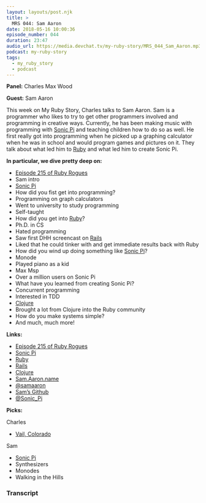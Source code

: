 ```yaml
---
layout: layouts/post.njk
title: >
  MRS 044: Sam Aaron
date: 2018-05-16 10:00:36
episode_number: 044
duration: 23:47
audio_url: https://media.devchat.tv/my-ruby-story/MRS_044_Sam_Aaron.mp3
podcast: my-ruby-story
tags:
  - my_ruby_story
  - podcast
---
```


**Panel:** Charles Max Wood

**Guest:** Sam Aaron

This week on My Ruby Story, Charles talks to Sam Aaron. Sam is a programmer who likes to try to get other programmers involved and programming in creative ways. Currently, he has been making music with programming with [Sonic Pi](https://sonic-pi.net/) and teaching children how to do so as well. He first really got into programming when he picked up a graphing calculator when he was in school and would program games and pictures on it. They talk about what led him to [Ruby](https://www.ruby-lang.org/en/) and what led him to create Sonic Pi.

**In particular, we dive pretty deep on:**

- [Episode 215 of Ruby Rogues](https://devchat.tv/ruby-rogues/215-rr-sonic-pi-with-sam-aaron)
- Sam intro
- [Sonic Pi](https://sonic-pi.net/)
- How did you fist get into programming?
- Programming on graph calculators
- Went to university to study programming
- Self-taught
- How did you get into [Ruby](https://www.ruby-lang.org/en/)?
- Ph.D. in CS
- Hated programming
- Saw first DHH screencast on [Rails](https://rubyonrails.org/)
- Liked that he could tinker with and get immediate results back with Ruby
- How did you wind up doing something like [Sonic Pi](https://sonic-pi.net/)?
- Monode
- Played piano as a kid
- Max Msp
- Over a million users on Sonic Pi
- What have you learned from creating Sonic Pi?
- Concurrent programming
- Interested in TDD
- [Clojure](https://clojure.org/)
- Brought a lot from Clojure into the Ruby community
- How do you make systems simple?
- And much, much more!

**Links:**

- [Episode 215 of Ruby Rogues](https://devchat.tv/ruby-rogues/215-rr-sonic-pi-with-sam-aaron)
- [Sonic Pi](https://sonic-pi.net/)
- [Ruby](https://www.ruby-lang.org/en/)
- [Rails](https://rubyonrails.org/)
- [Clojure](https://clojure.org/)
- [Sam.Aaron.name](https://sam.aaron.name/)
- [@samaaron](https://twitter.com/samaaron?ref_src=twsrc%255Egoogle%257Ctwcamp%255Eserp%257Ctwgr%255Eauthor)
- [Sam’s Github](https://github.com/samaaron)
- [@Sonic_Pi](https://twitter.com/sonic_pi?lang=en)

**Picks:**

Charles

- [Vail, Colorado](https://www.vail.com/)

Sam

- [Sonic Pi](https://sonic-pi.net/)
- Synthesizers
- Monodes
- Walking in the Hills

### Transcript
